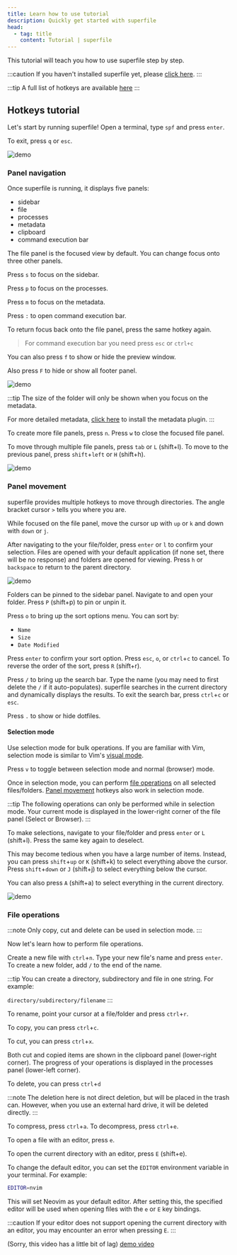 ```yaml
---
title: Learn how to use tutorial
description: Quickly get started with superfile
head:
  - tag: title
    content: Tutorial | superfile
---
```


This tutorial will teach you how to use superfile step by step.

:::caution
If you haven't installed superfile yet, please [click here](/getting-started/installation).
:::

:::tip
A full list of hotkeys are available [here](/list/hotkey-list)
:::

## Hotkeys tutorial

Let's start by running superfile! Open a terminal, type `spf` and press `enter`.

To exit, press `q` or `esc`.

![demo](https://github.com/yorukot/superfile/assets/107802416/ddd9f05c-b39b-4f55-838b-d248c845a589)

### Panel navigation

Once superfile is running, it displays five panels:

- sidebar
- file
- processes
- metadata
- clipboard
- command execution bar

The file panel is the focused view by default. You can change focus onto three other panels.

Press `s` to focus on the sidebar.

Press `p` to focus on the processes.

Press `m` to focus on the metadata.

Press `:` to open command execution bar.

To return focus back onto the file panel, press the same hotkey again.

> For command execution bar you need press `esc` or `ctrl+c`

You can also press `f` to show or hide the preview window.

Also press `F` to hide or show all footer panel.

![demo](https://github.com/yorukot/superfile/assets/107802416/ec7062ce-1884-4395-b68b-e0546c8a02de)

:::tip
The size of the folder will only be shown when you focus on the metadata.

For more detailed metadata, [click here](/configure/enable-plugin) to install the metadata plugin.
:::

To create more file panels, press `n`. Press `w` to close the focused file panel.

To move through multiple file panels, press `tab` or `L` (shift+l). To move to the previous panel, press `shift`+`left` or `H` (shift+h).

![demo](https://github.com/yorukot/superfile/assets/107802416/2c2a7632-c5c0-43b6-80a7-d6e21fcf63b1)

### Panel movement

superfile provides multiple hotkeys to move through directories. The angle bracket cursor `>` tells you where you are.

While focused on the file panel, move the cursor up with `up` or `k` and down with `down` or `j`.

After navigating to the your file/folder, press `enter` or `l` to confirm your selection. Files are opened with your default application (if none set, there will be no response) and folders are opened for viewing. Press `h` or `backspace` to return to the parent directory.

![demo](https://github.com/yorukot/superfile/assets/107802416/f6fd9e4e-f73f-4848-a113-416732abf126)

Folders can be pinned to the sidebar panel. Navigate to and open your folder. Press `P` (shift+p) to pin or unpin it.

Press `o` to bring up the sort options menu. You can sort by:

- `Name`
- `Size`
- `Date Modified`

Press `enter` to confirm your sort option. Press `esc`, `o`, or `ctrl`+`c` to cancel. To reverse the order of the sort, press `R` (shift+r).

Press `/` to bring up the search bar. Type the name (you may need to first delete the `/` if it auto-populates). superfile searches in the current directory and dynamically displays the results. To exit the search bar, press `ctrl`+`c` or `esc`.

Press `.` to show or hide dotfiles.

#### Selection mode

Use selection mode for bulk operations. If you are familiar with Vim, selection mode is similar to Vim's [visual mode](https://vimhelp.org/visual.txt.html#Visual).

Press `v` to toggle between selection mode and normal (browser) mode.

Once in selection mode, you can perform [file operations](#file-operations) on all selected files/folders. [Panel movement](#panel-movement) hotkeys also work in selection mode.

:::tip
The following operations can only be performed while in selection mode. Your current mode is displayed in the lower-right corner of the file panel (Select or Browser).
:::

To make selections, navigate to your file/folder and press `enter` or `L` (shift+l). Press the same key again to deselect.

This may become tedious when you have a large number of items. Instead, you can press `shift`+`up` or `K` (shift+k) to select everything above the cursor. Press `shift`+`down` or `J` (shift+j) to select everything below the cursor.

You can also press `A` (shift+a) to select everything in the current directory.

![demo](https://github.com/yorukot/superfile/assets/107802416/4306fd31-04e0-456c-b1f2-3923e8d932e1)

### File operations

:::note
Only copy, cut and delete can be used in selection mode.
:::

Now let's learn how to perform file operations.

Create a new file with `ctrl`+`n`. Type your new file's name and press `enter`. To create a new folder, add `/` to the end of the name.

:::tip
You can create a directory, subdirectory and file in one string. For example:

`directory/subdirectory/filename`
:::

To rename, point your cursor at a file/folder and press `ctrl`+`r`.

To copy, you can press `ctrl`+`c`.

To cut, you can press `ctrl`+`x`.

Both cut and copied items are shown in the clipboard panel (lower-right corner). The progress of your operations is displayed in the processes panel (lower-left corner).

To delete, you can press `ctrl`+`d`

:::note
The deletion here is not direct deletion, but will be placed in the trash can. However, when you use an external hard drive, it will be deleted directly.
:::

To compress, press `ctrl`+`a`. To decompress, press `ctrl`+`e`.

To open a file with an editor, press `e`.

To open the current directory with an editor, press `E` (shift+e).

To change the default editor, you can set the `EDITOR` environment variable in your terminal. For example:

```bash
EDITOR=nvim
```

This will set Neovim as your default editor. After setting this, the specified editor will be used when opening files with the `e` or `E` key bindings.

:::caution
If your editor does not support opening the current directory with an editor, you may encounter an error when pressing `E`.
:::

(Sorry, this video has a little bit of lag)
[demo video](https://github.com/yorukot/superfile/assets/107802416/d0770b3f-025e-40c9-ad3f-8b2adaf1c6c5)
